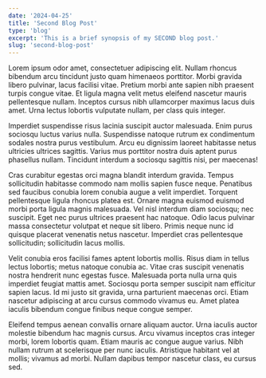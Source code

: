 ```yaml
---
date: '2024-04-25'
title: 'Second Blog Post'
type: 'blog'
excerpt: 'This is a brief synopsis of my SECOND blog post.'
slug: 'second-blog-post'
---
```


Lorem ipsum odor amet, consectetuer adipiscing elit. Nullam rhoncus bibendum arcu tincidunt justo quam himenaeos porttitor. Morbi gravida libero pulvinar, lacus facilisi vitae. Pretium morbi ante sapien nibh praesent turpis congue vitae. Et ligula magna velit metus eleifend nascetur mauris pellentesque nullam. Inceptos cursus nibh ullamcorper maximus lacus duis amet. Urna lectus lobortis vulputate nullam, per class quis integer.

Imperdiet suspendisse risus lacinia suscipit auctor malesuada. Enim purus sociosqu luctus varius nulla. Suspendisse natoque rutrum ex condimentum sodales nostra purus vestibulum. Arcu eu dignissim laoreet habitasse netus ultricies ultrices sagittis. Varius mus porttitor nostra duis aptent purus phasellus nullam. Tincidunt interdum a sociosqu sagittis nisi, per maecenas!

Cras curabitur egestas orci magna blandit interdum gravida. Tempus sollicitudin habitasse commodo nam mollis sapien fusce neque. Penatibus sed faucibus conubia lorem conubia augue a velit imperdiet. Torquent pellentesque ligula rhoncus platea est. Ornare magna euismod euismod morbi porta ligula magnis malesuada. Vel nisl interdum diam sociosqu; nec suscipit. Eget nec purus ultrices praesent hac natoque. Odio lacus pulvinar massa consectetur volutpat et neque sit libero. Primis neque nunc id quisque placerat venenatis netus nascetur. Imperdiet cras pellentesque sollicitudin; sollicitudin lacus mollis.

Velit conubia eros facilisi fames aptent lobortis mollis. Risus diam in tellus lectus lobortis; metus natoque conubia ac. Vitae cras suscipit venenatis nostra hendrerit nunc egestas fusce. Malesuada porta nulla urna quis imperdiet feugiat mattis amet. Sociosqu porta semper suscipit nam efficitur sapien lacus. Id mi justo sit gravida, urna parturient maecenas orci. Etiam nascetur adipiscing at arcu cursus commodo vivamus eu. Amet platea iaculis bibendum congue finibus neque congue semper.

Eleifend tempus aenean convallis ornare aliquam auctor. Urna iaculis auctor molestie bibendum hac magnis cursus. Arcu vivamus inceptos cras integer morbi, lorem lobortis quam. Etiam mauris ac congue augue varius. Nibh nullam rutrum at scelerisque per nunc iaculis. Atristique habitant vel at mollis; vivamus ad morbi. Nullam dapibus tempor nascetur class, eu cursus sed.
